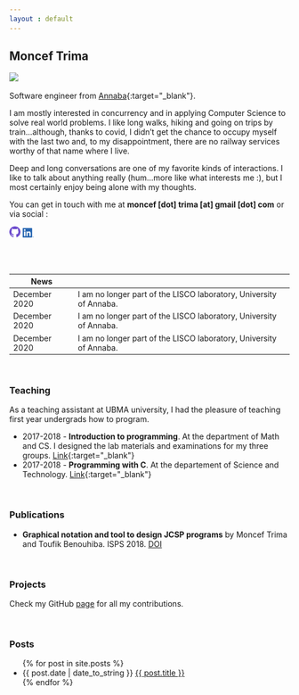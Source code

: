 ```yaml
---
layout : default
---
```


## Moncef Trima

<img class="info-img" src="https://avatars.githubusercontent.com/u/49733848" />

Software engineer from [Annaba](https://en.wikipedia.org/wiki/Annaba){:target="_blank"}.

I am mostly interested in concurrency and in applying Computer Science to solve real world problems. I like long walks, hiking and going on trips by train…although, thanks to covid, I didn’t get the chance to occupy myself with the last two and, to my disappointment, there are no railway services worthy of that name where I live.

Deep and long conversations are one of my favorite kinds of interactions. I like to talk about anything really (hum…more like what interests me :), but I most certainly enjoy being alone with my thoughts.

You can get in touch with me at **moncef [dot] trima [at] gmail [dot] com** or via social :

<a href="https://github.com/trima"><img src="/assets/img/GitHub-Mark-Light-32px.png" alt="github" width="20"></a> <a href="https://www.linkedin.com/in/monceftrima"><img src="/assets/img/in-big.png" alt="github" width="20"></a>

<br>
<br>
     

|    News              |                                                                       |
| ----                 | -----                                                                 |
|    December 2020     |    I am no longer part of the LISCO laboratory, University of Annaba. |
|    December 2020     |    I am no longer part of the LISCO laboratory, University of Annaba. |
|    December 2020     |    I am no longer part of the LISCO laboratory, University of Annaba. |


<br>

### Teaching
As a teaching assistant at UBMA university, I had the pleasure of teaching first year undergrads how to program.
- 2017-2018 - **Introduction to programming**. At the department of Math and CS. I designed the lab materials and examinations for my three groups. [Link](https://github.com/trima/L1MIAS2018){:target="_blank"}
- 2017-2018 - **Programming with C**. At the departement of Science and Technology. [Link](https://github.com/trima/L1ST2018){:target="_blank"}



<br>

### Publications
- **Graphical notation and tool to design JCSP programs**  by Moncef Trima and Toufik Benouhiba. ISPS  2018. [DOI](https://doi.org/10.1109/ISPS.2018.8379013)

<br>

### Projects
Check my GitHub [page](https://github.com/trima) for all my contributions.

<br>

### Posts
<ul>
  {% for post in site.posts %}
    <li>
      {{ post.date | date_to_string }} <a href="{{ post.url }}">{{ post.title }}</a> 
    </li>
  {% endfor %}
</ul>

